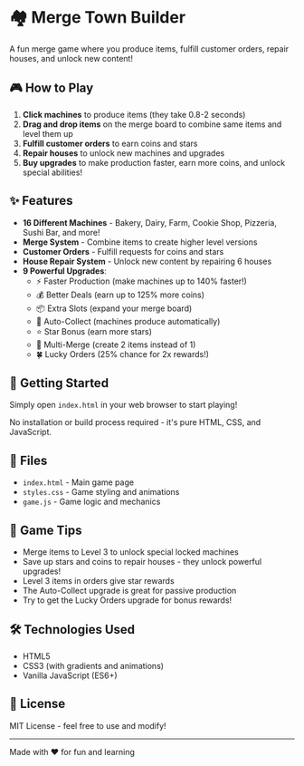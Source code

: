 # 🏘️ Merge Town Builder

A fun merge game where you produce items, fulfill customer orders, repair houses, and unlock new content!

## 🎮 How to Play

1. **Click machines** to produce items (they take 0.8-2 seconds)
2. **Drag and drop items** on the merge board to combine same items and level them up
3. **Fulfill customer orders** to earn coins and stars
4. **Repair houses** to unlock new machines and upgrades
5. **Buy upgrades** to make production faster, earn more coins, and unlock special abilities!

## ✨ Features

- **16 Different Machines** - Bakery, Dairy, Farm, Cookie Shop, Pizzeria, Sushi Bar, and more!
- **Merge System** - Combine items to create higher level versions
- **Customer Orders** - Fulfill requests for coins and stars
- **House Repair System** - Unlock new content by repairing 6 houses
- **9 Powerful Upgrades**:
  - ⚡ Faster Production (make machines up to 140% faster!)
  - 💰 Better Deals (earn up to 125% more coins)
  - 📦 Extra Slots (expand your merge board)
  - 🤖 Auto-Collect (machines produce automatically)
  - ⭐ Star Bonus (earn more stars)
  - 🎯 Multi-Merge (create 2 items instead of 1)
  - 🍀 Lucky Orders (25% chance for 2x rewards!)

## 🚀 Getting Started

Simply open `index.html` in your web browser to start playing!

No installation or build process required - it's pure HTML, CSS, and JavaScript.

## 📁 Files

- `index.html` - Main game page
- `styles.css` - Game styling and animations
- `game.js` - Game logic and mechanics

## 🎯 Game Tips

- Merge items to Level 3 to unlock special locked machines
- Save up stars and coins to repair houses - they unlock powerful upgrades!
- Level 3 items in orders give star rewards
- The Auto-Collect upgrade is great for passive production
- Try to get the Lucky Orders upgrade for bonus rewards!

## 🛠️ Technologies Used

- HTML5
- CSS3 (with gradients and animations)
- Vanilla JavaScript (ES6+)

## 📝 License

MIT License - feel free to use and modify!

---

Made with ❤️ for fun and learning
